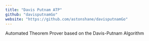 ```yaml
---
title: "Davis Putnam ATP"
github: "davisputnamGo"
website: "https://github.com/astonshane/davisputnamGo"
---
```


Automated Theorem Prover based on the Davis-Putnam Algorithm
